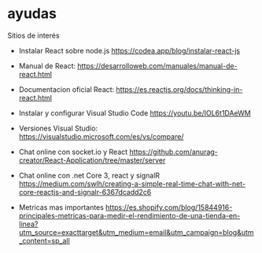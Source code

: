 # ayudas
Sitios de interés 

- Instalar React sobre node.js
https://codea.app/blog/instalar-react-js

- Manual de React:
https://desarrolloweb.com/manuales/manual-de-react.html

- Documentacion oficial React:
https://es.reactjs.org/docs/thinking-in-react.html

- Instalar y configurar Visual Studio Code
https://youtu.be/IOL6t1DAeWM

- Versiones Visual Studio:
https://visualstudio.microsoft.com/es/vs/compare/

- Chat online con socket.io y React
https://github.com/anurag-creator/React-Application/tree/master/server

- Chat online con .net Core 3, react y signalR
https://medium.com/swlh/creating-a-simple-real-time-chat-with-net-core-reactjs-and-signalr-6367dcadd2c6

- Metricas mas importantes
https://es.shopify.com/blog/15844916-principales-metricas-para-medir-el-rendimiento-de-una-tienda-en-linea?utm_source=exacttarget&utm_medium=email&utm_campaign=blog&utm_content=sp_all 
